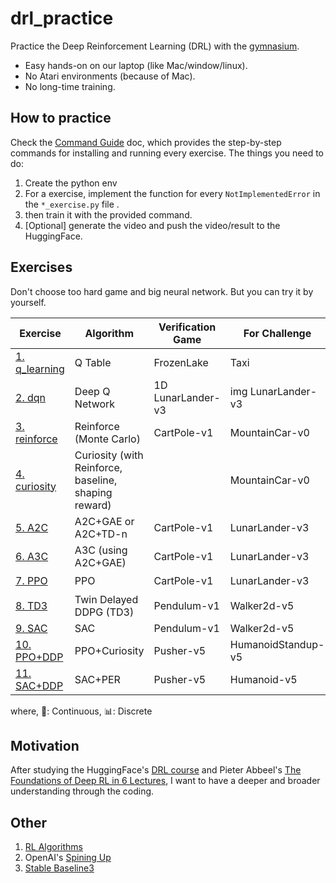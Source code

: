 # drl_practice
Practice the Deep Reinforcement Learning (DRL) with the [gymnasium](https://gymnasium.farama.org/).
- Easy hands-on on our laptop (like Mac/window/linux).
- No Atari environments (because of Mac).
- No long-time training.

## How to practice
Check the [Command Guide](./practice/README.md) doc, which provides the
step-by-step commands for installing and running every exercise.
The things you need to do:
1. Create the python env
2. For a exercise, implement the function for every `NotImplementedError` in the `*_exercise.py` file .
3. then train it with the provided command.
4. [Optional] generate the video and push the video/result to the HuggingFace.


## Exercises
Don't choose too hard game and big neural network. But you can try it by yourself.

| Exercise | Algorithm | Verification Game | For Challenge | State | Action |
|----------|-----------|-------------------|---------------|-------|--------|
| [1. q_learning](./practice/exercise1_q/README.md) | Q Table | FrozenLake | Taxi | 📊 | 📊 |
| [2. dqn](./practice/exercise2_dqn/README.md) | Deep Q Network | 1D LunarLander-v3 | img LunarLander-v3 | 🌊 | 📊 |
| [3. reinforce](./practice/exercise3_reinforce/README.md) | Reinforce (Monte Carlo) | CartPole-v1 | MountainCar-v0 | 🌊 | 📊 |
| [4. curiosity](./practice/exercise4_curiosity/README.md) | Curiosity (with Reinforce, baseline, shaping reward) | | MountainCar-v0 | 🌊 | 📊 |
| [5. A2C](./practice/exercise5_a2c/README.md) | A2C+GAE or A2C+TD-n | CartPole-v1 | LunarLander-v3 | 🌊 | 📊 |
| [6. A3C](./practice/exercise6_a3c/README.md) | A3C (using A2C+GAE) | CartPole-v1 | LunarLander-v3 | 🌊 | 📊 |
| [7. PPO](./practice/exercise7_ppo/README.md) | PPO | CartPole-v1 | LunarLander-v3 | 🌊 | 📊 |
| [8. TD3](./practice/exercise8_td3/README.md) | Twin Delayed DDPG (TD3) | Pendulum-v1 | Walker2d-v5 | 🌊 | 🌊 |
| [9. SAC](./practice/exercise9_sac/README.md) | SAC | Pendulum-v1 | Walker2d-v5 | 🌊 | 🌊 |
| [10. PPO+DDP](./practice/exercise10_ddp_ppo/README.md) | PPO+Curiosity | Pusher-v5 | HumanoidStandup-v5 | 🌊 | 🌊 |
| [11. SAC+DDP](./practice/exercise11_ddp_sac/README.md) | SAC+PER | Pusher-v5 | Humanoid-v5 | 🌊 | 🌊 |

where, 🌊: Continuous,  📊: Discrete


## Motivation
After studying
the HuggingFace's [DRL course](https://huggingface.co/learn/deep-rl-course/unit0/introduction) and
Pieter Abbeel's [The Foundations of Deep RL in 6 Lectures](https://www.youtube.com/watch?v=2GwBez0D20A&list=PLwRJQ4m4UJjNymuBM9RdmB3Z9N5-0IlY0),
I want to have a deeper and broader understanding through the coding.


## Other

1. [RL Algorithms](./practice/infos/rl_algorithm.md)
2. OpenAI's [Spining Up](https://spinningup.openai.com/en/latest/)
3. [Stable Baseline3](https://stable-baselines3.readthedocs.io/en/master/index.html)

